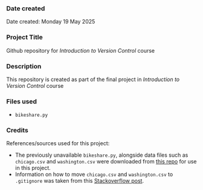 ### Date created
Date created: Monday 19 May 2025

### Project Title
Github repository for _Introduction to Version Control_ course

### Description
This repository is created as part of the final project in _Introduction to Version Control_ course

### Files used
- `bikeshare.py`

### Credits
References/sources used for this project:

- The previously unavailable `bikeshare.py`, alongside data files such as `chicago.csv` and `washington.csv` were downloaded from [this repo](https://github.com/patrickbloomingdale/Udacity-Project-Explore-US-Bikeshare-Data/blob/master/bikeshare.py) for use in this project.
- Information on how to move `chicago.csv` and `washington.csv` to `.gitignore` was taken from this [Stackoverflow post](https://stackoverflow.com/questions/46383506/add-files-to-gitignore-directly-from-git-shell).

